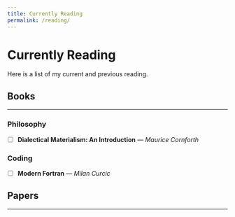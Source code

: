 ```yaml
---
title: Currently Reading
permalink: /reading/
---
```


# Currently Reading

Here is a list of my current and previous reading. 

## Books
---

### Philosophy

- [ ] **Dialectical Materialism: An Introduction** — *Maurice Cornforth* 

### Coding 

- [ ] **Modern Fortran** — *Milan Curcic*

## Papers
---

